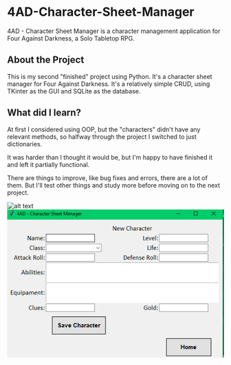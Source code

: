 # 4AD-Character-Sheet-Manager
4AD - Character Sheet Manager is a character management application for Four Against Darkness, a Solo Tabletop RPG.

## About the Project
This is my second "finished" project using Python.
It's a character sheet manager for Four Against Darkness. It's a relatively simple CRUD, using TKinter as the GUI and SQLite as the database.

## What did I learn?
At first I considered using OOP, but the "characters" didn't have any relevant methods, so halfway through the project I switched to just dictionaries.

It was harder than I thought it would be, but I'm happy to have finished it and left it partially functional.

There are things to improve, like bug fixes and errors, there are a lot of them. But I'll test other things and study more before moving on to the next project.

![alt text]([img\image-1.png](https://github.com/GoesDev/4AD-Character-Sheet-Manager/blob/main/img/image-1.png))
![alt text](img\image.png)

